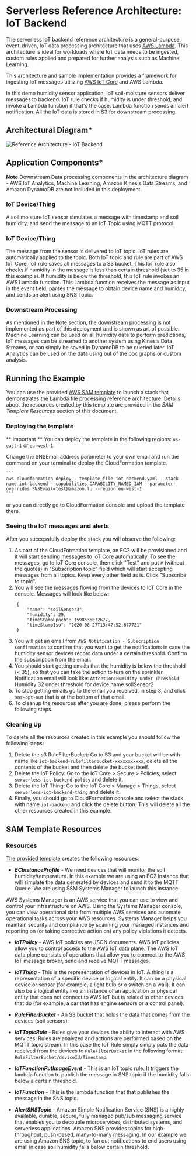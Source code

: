# Serverless Reference Architecture: IoT Backend
 
The serverless IoT backend reference architecture is a general-purpose, event-driven, IoT data processing architecture that uses [AWS Lambda](_https://aws.amazon.com/lambda_). This architecture is ideal for workloads where IoT data needs to be ingested, custom rules applied and prepared for further analysis such as Machine Learning.
 
This architecture and sample implementation provides a framework for ingesting IoT messages utilizing [AWS IoT Core](https://aws.amazon.com/iot-core/) and AWS Lambda.
 
In this demo humidity sensor application, IoT soil-moisture sensors deliver messages to backend. IoT rule checks if humidity is under threshold, and invoke a Lambda function if that's the case. Lambda function sends an alert notification. All the IoT data is stored in S3 for downstream processing.   
 
## Architectural Diagram*
 
![Reference Architecture - IoT Backend](_./iot-serverless-backend-architecture.png_)
 
## Application Components*
 
**Note**
Downstream Data processing components in the architecture diagram - AWS IoT Analytics, Machine Learning, Amazon Kinesis Data Streams, and Amazon DynamoDB are not included in this deployment.
 
### IoT Device/Thing
 
A soil moisture IoT sensor simulates a message with timestamp and soil humidity, and send the message to an IoT Topic using MQTT protocol. 
 
### IoT Device/Thing
 
The message from the sensor is delivered to IoT topic. IoT rules are automatically applied to the topic. Both IoT topic and rule are part of AWS IoT Core. IoT rule saves all messages to a S3 bucket. This IoT rule also checks if humidity in the message is less than certain threshold (set to 35 in this example). If humidity is below the threshold, this IoT rule invokes an AWS Lambda function. This Lambda function receives the message as input in the event field, parses the message to obtain device name and humidity, and sends an alert using SNS Topic. 
 
### Downstream Processing
 
As mentioned in the Note section, the downstream processing is not implemented as part of this deployment and is shown as art of possible. Machine Learning can be used on all humidity data to perform predictions, IoT messages can be streamed to another system using Kinesis Data Streams, or can simply be saved in DynamoDB to be queried later. IoT Analytics can be used on the data using out of the box graphs or custom analysis.    
 
## Running the Example
 
You can use the provided [AWS SAM template](_./iot-backend.yaml_) to launch a stack that demonstrates the Lambda file processing reference architecture. Details about the resources created by this template are provided in the *SAM Template Resources* section of this document.
 
### Deploying the template
 
** Important ** You can deploy the template in the following regions: `us-east-1` or `eu-west-1`.
 
Change the SNSEmail address parameter to your own email and run the command on your terminal to deploy the CloudFormation template.
 
    ```
    aws cloudformation deploy --template-file iot-backend.yaml --stack-name iot-backend --capabilities CAPABILITY_NAMED_IAM --parameter-overrides SNSEmail=test@amazon.lu --region eu-west-1
    ```
 
or you can directly go to CloudFormation console and upload the template there.
 
### Seeing the IoT messages and alerts
 
After you successfully deploy the stack you will observe the following:
 
1. As part of the CloudFormation template, an EC2 will be provisioned and it will start sending messages to IoT Core automatically. To see the messages, go to IoT Core console, then click  "Test" and put `#` (without the quotes) in "Subscription topic" field which will start accepting messages from all topics. Keep every other field as is. Click "Subscribe to topic".
2. You will see the messages flowing from the devices to IoT Core in the console. Messages will look like below:
```
    {
        "name": "soilSensor3",
        "humidity": 29,
        "timeStampEpoch": 1598536072677,
        "timeStampIso": "2020-08-27T13:47:52.677721"
    }
```
3. You will get an email from `AWS Notification - Subscription Confirmation` to confirm that you want to get the notifications in case the humidity sensor devices record data under a certain threshold. Confirm the subscription from the email.
4. You should start getting emails that the humidity is below the threshold (< 35), so that you can take the action to turn on the sprinkler.
Notification email will look like:
`Attention:Humidity Under Threshold` 
Humidity 32 under threshold for device name soilSensor2
5. To stop getting emails go to the email you received, in step 3, and click `sns-opt-out` that is at the bottom of that email.
6. To cleanup the resources after you are done, please perform the following steps.
 
### Cleaning Up 
 
To delete all the resources created in this example you should follow the following steps:
1. Delete the s3 RuleFilterBucket: Go to S3 and your bucket will be with name like `iot-backend-rulefilterbucket-xxxxxxxxxxx`, delete all the contents of the bucket and then delete the bucket itself.
2. Delete the IoT Policy: Go to the IoT Core > Secure > Policies, select `serverless-iot-backend-policy` and delete it.
3. Delete the IoT Thing: Go to the IoT Core > Manage > Things, select `serverless-iot-backend-thing` and delete it.
4. Finally, you should go to CloudFormation console and select the stack with name `iot-backend` and click the delete button. This will delete all the other resources created in this example.
 
## SAM Template Resources
 
### Resources
[The provided template](./iot-backend.yaml) creates the following resources:
 
- ***ECInstanceProfile*** - We need devices that will monitor the soil humidity/temperature. In this example we are using an EC2 instance that will simulate the data generated by devices and send it to the MQTT Queue. We are using SSM Systems Manager to launch this instance. 
 
AWS Systems Manager is an AWS service that you can use to view and control your infrastructure on AWS. Using the Systems Manager console, you can view operational data from multiple AWS services and automate operational tasks across your AWS resources. Systems Manager helps you maintain security and compliance by scanning your managed instances and reporting on (or taking corrective action on) any policy violations it detects.
 
- ***IoTPolicy*** - AWS IoT policies are JSON documents. AWS IoT policies allow you to control access to the AWS IoT data plane. The AWS IoT data plane consists of operations that allow you to connect to the AWS IoT message broker, send and receive MQTT messages.
 
- ***IoTThing*** - This is the representation of devices in IoT. A thing is a representation of a specific device or logical entity. It can be a physical device or sensor (for example, a light bulb or a switch on a wall). It can also be a logical entity like an instance of an application or physical entity that does not connect to AWS IoT but is related to other devices that do (for example, a car that has engine sensors or a control panel).
 
- ***RuleFilterBucket*** - An S3 bucket that holds the data that comes from the devices (soil sensors).
 
- ***IoTTopicRule*** - Rules give your devices the ability to interact with AWS services. Rules are analyzed and actions are performed based on the MQTT topic stream. In this case the IoT Rule simply simply puts the data received from the devices to `RuleFilterBucket` in the following format: `RuleFilterBucket/deviceId/Timestamp`.
 
- ***IoTFunctionPutImageEvent*** - This is an IoT topic rule. It triggers the lambda function to publish the message in SNS topic if the humidity falls below a certain threshold.
 
- ***IoTFunction*** - This is the lambda function that that publishes the message in the SNS topic.
 
- ***AlertSNSTopic*** - Amazon Simple Notification Service (SNS) is a highly available, durable, secure, fully managed pub/sub messaging service that enables you to decouple microservices, distributed systems, and serverless applications. Amazon SNS provides topics for high-throughput, push-based, many-to-many messaging. In our example we are using Amazon SNS topic, to fan out notifications to end users using email in case
soil humidity falls below certain threshold.
 
